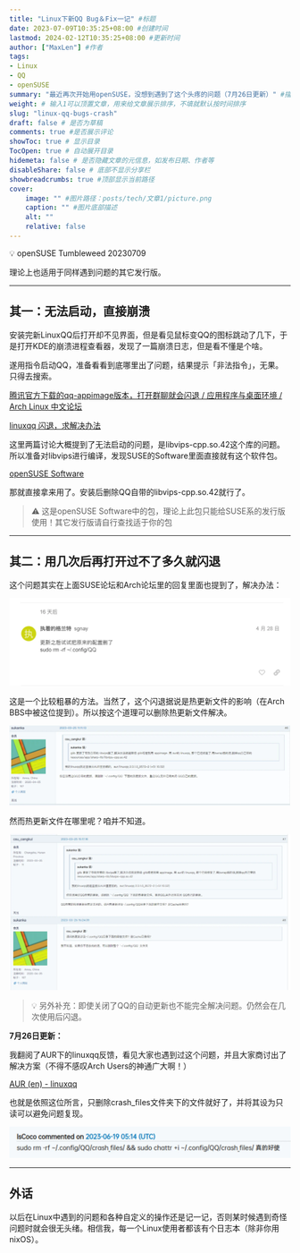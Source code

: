 ```yaml
---
title: "Linux下新QQ Bug＆Fix一记" #标题
date: 2023-07-09T10:35:25+08:00 #创建时间
lastmod: 2024-02-12T10:35:25+08:00 #更新时间
author: ["MaxLen"] #作者
tags:
- Linux
- QQ
- openSUSE
summary: "最近再次开始用openSUSE，没想到遇到了这个头疼的问题（7月26日更新）" #描述
weight: # 输入1可以顶置文章，用来给文章展示排序，不填就默认按时间排序
slug: "linux-qq-bugs-crash"
draft: false # 是否为草稿
comments: true #是否展示评论
showToc: true # 显示目录
TocOpen: true # 自动展开目录
hidemeta: false # 是否隐藏文章的元信息，如发布日期、作者等
disableShare: false # 底部不显示分享栏
showbreadcrumbs: true #顶部显示当前路径
cover:
    image: "" #图片路径：posts/tech/文章1/picture.png
    caption: "" #图片底部描述
    alt: ""
    relative: false
---
```


<aside>
💡 openSUSE Tumbleweed 20230709

</aside>

理论上也适用于同样遇到问题的其它发行版。

---

## 其一：无法启动，直接崩溃

安装完新LinuxQQ后打开却不见界面，但是看见鼠标变QQ的图标跳动了几下，于是打开KDE的崩溃进程查看器，发现了一篇崩溃日志，但是看不懂是个啥。

遂用指令启动QQ，准备看看到底哪里出了问题，结果提示「非法指令」，无果。只得去搜索。

[腾讯官方下载的qq-appimage版本，打开群聊就会闪退 / 应用程序与桌面环境 / Arch Linux 中文论坛](https://bbs.archlinuxcn.org/viewtopic.php?id=13322)

[linuxqq 闪退，求解决办法](https://forum.suse.org.cn/t/topic/15820/5)

这里两篇讨论大概提到了无法启动的问题，是libvips-cpp.so.42这个库的问题。所以准备对libvips进行编译，发现SUSE的Software里面直接就有这个软件包。

[openSUSE Software](https://software.opensuse.org/package/libvips42)

那就直接拿来用了。安装后删除QQ自带的libvips-cpp.so.42就行了。

> ⚠️ 这是openSUSE Software中的包，理论上此包只能给SUSE系的发行版使用！其它发行版请自行查找适于你的包

---

## 其二：用几次后再打开过不了多久就闪退

这个问题其实在上面SUSE论坛和Arch论坛里的回复里面也提到了，解决办法：

![image](https://github.com/maxlen727/picx-images-hosting/raw/master/image.5pd6psmfc0g0.webp)

这是一个比较粗暴的方法。当然了，这个闪退据说是热更新文件的影响（在Arch BBS中被这位提到）。所以按这个道理可以删除热更新文件解决。

![image](https://github.com/maxlen727/picx-images-hosting/raw/master/image.135q4uj3zo74.webp)

然而热更新文件在哪里呢？咱并不知道。

![image](https://github.com/maxlen727/picx-images-hosting/raw/master/image.6wssm9igupc0.webp)

> 💡 另外补充：即使关闭了QQ的自动更新也不能完全解决问题。仍然会在几次使用后闪退。

**7月26日更新：**

我翻阅了AUR下的linuxqq反馈，看见大家也遇到过这个问题，并且大家商讨出了解决方案（不得不感叹Arch Users的神通广大啊！）

[AUR (en) - linuxqq](https://aur.archlinux.org/packages/linuxqq)

也就是依照这位所言，只删除crash_files文件夹下的文件就好了，并将其设为只读可以避免问题复现。

![image](https://github.com/maxlen727/picx-images-hosting/raw/master/image.26648zyyk140.webp)

---

## 外话

以后在Linux中遇到的问题和各种自定义的操作还是记一记，否则某时候遇到奇怪问题时就会很无头绪。相信我，每一个Linux使用者都该有个日志本（除非你用nixOS）。

